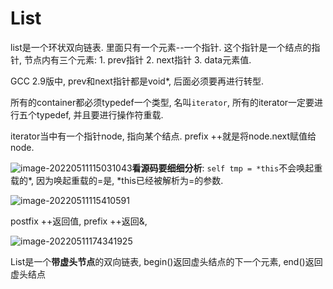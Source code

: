 # List

list是一个环状双向链表. 里面只有一个元素--一个指针. 这个指针是一个结点的指针, 节点内有三个元素: 1. prev指针 2. next指针 3. data元素值.  

GCC 2.9版中,  prev和next指针都是void*, 后面必须要再进行转型.

所有的container都必须typedef一个类型, 名叫`iterator`, 所有的iterator一定要进行五个typedef, 并且要进行操作符重载. 

iterator当中有一个指针node, 指向某个结点. prefix  ++就是将node.next赋值给node.  

![image-20220511115031043](https://michael-picgo.obs.cn-east-3.myhuaweicloud.com/image-20220511115031043.png)**看源码要细细分析**: `self tmp = *this`不会唤起重载的*, 因为唤起重载的=是, \*this已经被解析为=的参数.

![image-20220511115410591](https://michael-picgo.obs.cn-east-3.myhuaweicloud.com/image-20220511115410591.png)

postfix ++返回值, prefix ++返回&,

![image-20220511174341925](https://michael-picgo.obs.cn-east-3.myhuaweicloud.com/image-20220511174341925.png)

List是一个**带虚头节点**的双向链表, begin()返回虚头结点的下一个元素, end()返回虚头结点